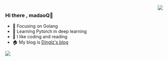 <img align="right" src="https://github-readme-stats.vercel.app/api?username=madaoQ&show_icons=true&theme=ambient_gradient&count_private=true" />

### Hi there , madaoQ👋

- :orange_book: Focusing on Golang
- :orange_book: Learning Pytorch in deep learning
- :sparkling_heart: I like coding and reading
- :house: My blog is [Dinglz's blog](https://dingdinglz.github.io/)

![](https://wakatime.com/share/@bb9c9f77-c49d-4b46-86a3-b8b0767638f7/aaeab775-57e6-4f9e-b583-97574f0c15ae.svg)
